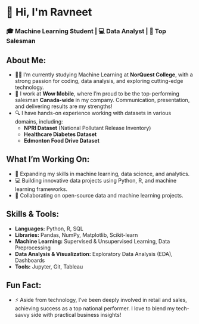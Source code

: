 # 👋 Hi, I'm Ravneet

### 🎓 Machine Learning Student | 💻 Data Analyst | 🌟 Top Salesman

## About Me:
- 🧑‍🎓 I’m currently studying Machine Learning at **NorQuest College**, with a strong passion for coding, data analysis, and exploring cutting-edge technology.
- 💼 I work at **Wow Mobile**, where I’m proud to be the top-performing salesman **Canada-wide** in my company. Communication, presentation, and delivering results are my strengths!
- 🔍 I have hands-on experience working with datasets in various domains, including:
  - **NPRI Dataset** (National Pollutant Release Inventory)
  - **Healthcare Diabetes Dataset**
  - **Edmonton Food Drive Dataset**

## What I’m Working On:
- 🌱 Expanding my skills in machine learning, data science, and analytics.
- 💻 Building innovative data projects using Python, R, and machine learning frameworks.
- 🚀 Collaborating on open-source data and machine learning projects.

## Skills & Tools:
- **Languages:** Python, R, SQL
- **Libraries:** Pandas, NumPy, Matplotlib, Scikit-learn
- **Machine Learning:** Supervised & Unsupervised Learning, Data Preprocessing
- **Data Analysis & Visualization:** Exploratory Data Analysis (EDA), Dashboards
- **Tools:** Jupyter, Git, Tableau

## Fun Fact:
- ⚡ Aside from technology, I’ve been deeply involved in retail and sales, achieving success as a top national performer. I love to blend my tech-savvy side with practical business insights!
